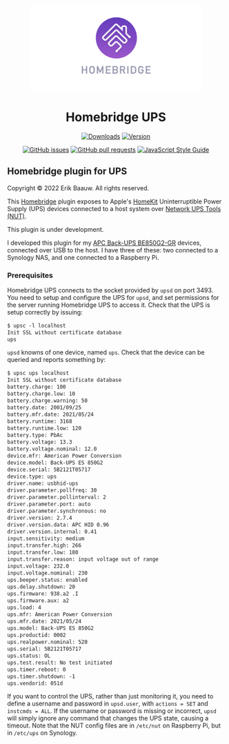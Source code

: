 <p align="center">
  <img src="homebridge-ups.png" height="200px">  
</p>
<span align="center">

# Homebridge UPS
[![Downloads](https://img.shields.io/npm/dt/homebridge-ups)](https://www.npmjs.com/package/homebridge-ups)
[![Version](https://img.shields.io/npm/v/homebridge-ups)](https://www.npmjs.com/package/homebridge-ups)
<!-- [![Homebridge Discord](https://img.shields.io/discord/432663330281226270?color=728ED5&logo=discord&label=discord)](https://discord.gg/zUhSZSNb4P)
[![verified-by-homebridge](https://badgen.net/badge/homebridge/verified/purple)](https://github.com/homebridge/homebridge/wiki/Verified-Plugins) -->

[![GitHub issues](https://img.shields.io/github/issues/ebaauw/homebridge-ups)](https://github.com/ebaauw/homebridge-ups/issues)
[![GitHub pull requests](https://img.shields.io/github/issues-pr/ebaauw/homebridge-ups)](https://github.com/ebaauw/homebridge-ups/pulls)
[![JavaScript Style Guide](https://img.shields.io/badge/code_style-standard-brightgreen)](https://standardjs.com)

</span>

## Homebridge plugin for UPS
Copyright © 2022 Erik Baauw. All rights reserved.

This [Homebridge](https://github.com/homebridge/homebridge) plugin exposes to Apple's [HomeKit](http://www.apple.com/ios/home/) Uninterruptible Power Supply (UPS) devices connected to a host system over [Network UPS Tools (NUT)](https://networkupstools.org).

This plugin is under development.

I developed this plugin for my [APC Back-UPS BE850G2-GR](https://www.apc.com/shop/nl/en/products/APC-Back-UPS-850VA-230V-USB-Type-C-and-A-charging-ports-8-Schuko-CEE-7-outlets-2-surge-/P-BE850G2-GR) devices, connected over USB to the host.
I have three of these: two connected to a Synology NAS, and one connected to a Raspberry Pi.

### Prerequisites
Homebridge UPS connects to the socket provided by `upsd` on port 3493.
You need to setup and configure the UPS for `upsd`, and set permissions for the server running Homebridge UPS to access it.
Check that the UPS is setup correctly by issuing:
```
$ upsc -l localhost
Init SSL without certificate database
ups
```
`upsd` knowns of one device, named `ups`.
Check that the device can be queried and reports something by:
```
$ upsc ups localhost
Init SSL without certificate database
battery.charge: 100
battery.charge.low: 10
battery.charge.warning: 50
battery.date: 2001/09/25
battery.mfr.date: 2021/05/24
battery.runtime: 3168
battery.runtime.low: 120
battery.type: PbAc
battery.voltage: 13.3
battery.voltage.nominal: 12.0
device.mfr: American Power Conversion
device.model: Back-UPS ES 850G2
device.serial: 5B2121T05717  
device.type: ups
driver.name: usbhid-ups
driver.parameter.pollfreq: 30
driver.parameter.pollinterval: 2
driver.parameter.port: auto
driver.parameter.synchronous: no
driver.version: 2.7.4
driver.version.data: APC HID 0.96
driver.version.internal: 0.41
input.sensitivity: medium
input.transfer.high: 266
input.transfer.low: 180
input.transfer.reason: input voltage out of range
input.voltage: 232.0
input.voltage.nominal: 230
ups.beeper.status: enabled
ups.delay.shutdown: 20
ups.firmware: 938.a2 .I
ups.firmware.aux: a2
ups.load: 4
ups.mfr: American Power Conversion
ups.mfr.date: 2021/05/24
ups.model: Back-UPS ES 850G2
ups.productid: 0002
ups.realpower.nominal: 520
ups.serial: 5B2121T05717  
ups.status: OL
ups.test.result: No test initiated
ups.timer.reboot: 0
ups.timer.shutdown: -1
ups.vendorid: 051d
```
If you want to control the UPS, rather than just monitoring it, you need to define a username and password in `upsd.user`, with `actions = SET` and `instcmds = ALL`.
If the username or password is missing or incorrect, `upsd` will simply ignore any command that changes the UPS state, causing a timeout.
Note that the NUT config files are in `/etc/nut` on Raspberry Pi, but in `/etc/ups` on Synology.
